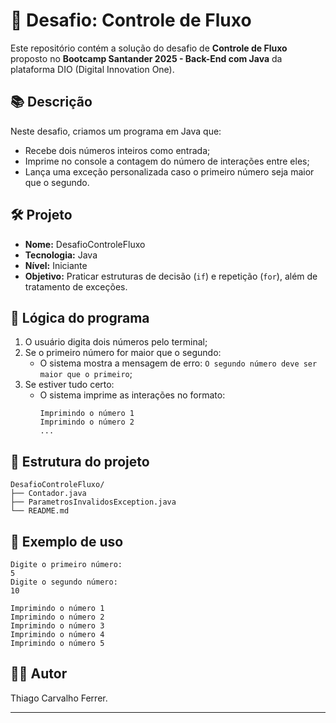 # 🚀 Desafio: Controle de Fluxo

Este repositório contém a solução do desafio de **Controle de Fluxo** proposto no **Bootcamp Santander 2025 - Back-End com Java** da plataforma DIO (Digital Innovation One).

## 📚 Descrição

Neste desafio, criamos um programa em Java que:

- Recebe dois números inteiros como entrada;
- Imprime no console a contagem do número de interações entre eles;
- Lança uma exceção personalizada caso o primeiro número seja maior que o segundo.

## 🛠️ Projeto

- **Nome:** DesafioControleFluxo
- **Tecnologia:** Java
- **Nível:** Iniciante
- **Objetivo:** Praticar estruturas de decisão (`if`) e repetição (`for`), além de tratamento de exceções.

## 🧠 Lógica do programa

1. O usuário digita dois números pelo terminal;
2. Se o primeiro número for maior que o segundo:
    - O sistema mostra a mensagem de erro: `O segundo número deve ser maior que o primeiro`;
3. Se estiver tudo certo:
    - O sistema imprime as interações no formato:
      ```
      Imprimindo o número 1
      Imprimindo o número 2
      ...
      ```

## 📂 Estrutura do projeto

    DesafioControleFluxo/
    ├── Contador.java
    ├── ParametrosInvalidosException.java
    └── README.md

## 📌 Exemplo de uso

    Digite o primeiro número:
    5
    Digite o segundo número:
    10
    
    Imprimindo o número 1
    Imprimindo o número 2
    Imprimindo o número 3
    Imprimindo o número 4
    Imprimindo o número 5


## 🧑‍💻 Autor

Thiago Carvalho Ferrer.

---
